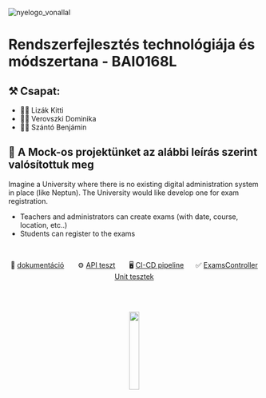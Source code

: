 
![nyelogo_vonallal](https://github.com/vellt/rft/assets/61885011/6785177f-835d-4d23-ad74-198c7a76ac96)


# Rendszerfejlesztés technológiája és módszertana - BAI0168L

## ⚒️ Csapat:
- 👩‍💻 Lizák Kitti
- 👩‍💻 Verovszki Dominika
- 👨‍💻 Szántó Benjámin

## 📝 A Mock-os projektünket az alábbi leírás szerint valósítottuk meg
Imagine a University where there is no existing digital administration system in place (like Neptun). 
The University would like develop one for exam registration. 
- Teachers and administrators can create exams (with date, course, location, etc..)
- Students can register to the exams

<br>

<p align="center">
 📝 <a href="https://github.com/vellt/rft/blob/master/documentation.md" target="_blank">dokumentáció</a> &nbsp&nbsp&nbsp&nbsp&nbsp
 ⚙️ <a href="https://github.com/vellt/rft/blob/master/api_test.md" target="_blank">API teszt</a> &nbsp&nbsp&nbsp&nbsp&nbsp
 🖥️ <a href="https://github.com/vellt/rft/blob/master/.github/workflows/dotnet.yml" target="_blank">CI-CD pipeline</a>&nbsp&nbsp&nbsp&nbsp&nbsp
 ✅ <a href="https://github.com/vellt/rft/blob/master/ApiTests/ExamsControllerTests.cs" target="_blank">ExamsController Unit tesztek</a>
 
</p>

<br>
<br>


<p align="center">
  <img align="center" src= 'https://github.com/vellt/rft/assets/61885011/6f3f64c5-d96e-4800-8179-ea5076484cd0' width='20%' >
</p>

<br>
